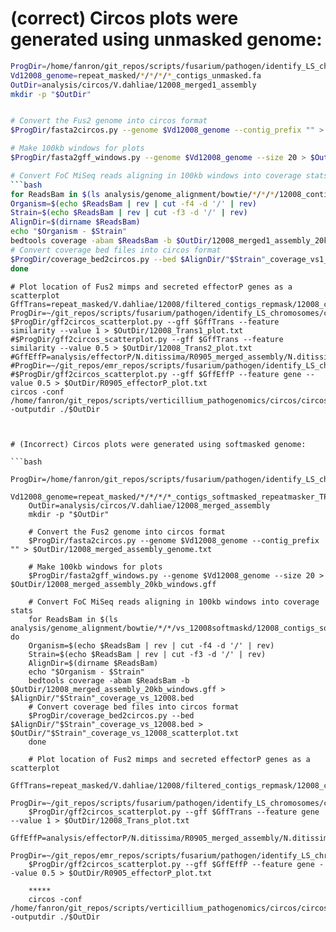 # (correct) Circos plots were generated using unmasked genome:

```bash
ProgDir=/home/fanron/git_repos/scripts/fusarium/pathogen/identify_LS_chromosomes/circos
Vd12008_genome=repeat_masked/*/*/*/*_contigs_unmasked.fa
OutDir=analysis/circos/V.dahliae/12008_merged1_assembly
mkdir -p "$OutDir"


# Convert the Fus2 genome into circos format
$ProgDir/fasta2circos.py --genome $Vd12008_genome --contig_prefix "" > $OutDir/12008_merged1_assembly_genome.txt

# Make 100kb windows for plots
$ProgDir/fasta2gff_windows.py --genome $Vd12008_genome --size 20 > $OutDir/12008_merged1_assembly_20kb_windows.gff

# Convert FoC MiSeq reads aligning in 100kb windows into coverage stats
```bash
for ReadsBam in $(ls analysis/genome_alignment/bowtie/*/*/*/12008_contigs_unmasked.fa_aligned_sorted.bam); do
Organism=$(echo $ReadsBam | rev | cut -f4 -d '/' | rev)
Strain=$(echo $ReadsBam | rev | cut -f3 -d '/' | rev)
AlignDir=$(dirname $ReadsBam)
echo "$Organism - $Strain"
bedtools coverage -abam $ReadsBam -b $OutDir/12008_merged1_assembly_20kb_windows.gff > $AlignDir/"$Strain"_coverage_vs1_12008.bed
# Convert coverage bed files into circos format
$ProgDir/coverage_bed2circos.py --bed $AlignDir/"$Strain"_coverage_vs1_12008.bed > $OutDir/"$Strain"_coverage_vs1_12008_scatterplot.txt 
done
```

	# Plot location of Fus2 mimps and secreted effectorP genes as a scatterplot
	GffTrans=repeat_masked/V.dahliae/12008/filtered_contigs_repmask/12008_contigs_transposonmasked.gff
	ProgDir=~/git_repos/scripts/fusarium/pathogen/identify_LS_chromosomes/circos
	$ProgDir/gff2circos_scatterplot.py --gff $GffTrans --feature similarity --value 1 > $OutDir/12008_Trans1_plot.txt
	#$ProgDir/gff2circos_scatterplot.py --gff $GffTrans --feature similarity --value 0.5 > $OutDir/12008_Trans2_plot.txt
	#GffEffP=analysis/effectorP/N.ditissima/R0905_merged_assembly/N.ditissima_R0905_merged_assembly_EffectorP_secreted.gff
	#ProgDir=~/git_repos/emr_repos/scripts/fusarium/pathogen/identify_LS_chromosomes/circos
	#$ProgDir/gff2circos_scatterplot.py --gff $GffEffP --feature gene --value 0.5 > $OutDir/R0905_effectorP_plot.txt
	circos -conf /home/fanron/git_repos/scripts/verticillium_pathogenomics/circos/circos.conf -outputdir ./$OutDir
```


# (Incorrect) Circos plots were generated using softmasked genome:

```bash
	ProgDir=/home/fanron/git_repos/scripts/fusarium/pathogen/identify_LS_chromosomes/circos
	Vd12008_genome=repeat_masked/*/*/*/*_contigs_softmasked_repeatmasker_TPSI_appended.fa
	OutDir=analysis/circos/V.dahliae/12008_merged_assembly
	mkdir -p "$OutDir"

	# Convert the Fus2 genome into circos format
	$ProgDir/fasta2circos.py --genome $Vd12008_genome --contig_prefix "" > $OutDir/12008_merged_assembly_genome.txt

	# Make 100kb windows for plots
	$ProgDir/fasta2gff_windows.py --genome $Vd12008_genome --size 20 > $OutDir/12008_merged_assembly_20kb_windows.gff

	# Convert FoC MiSeq reads aligning in 100kb windows into coverage stats
	for ReadsBam in $(ls analysis/genome_alignment/bowtie/*/*/vs_12008softmaskd/12008_contigs_softmasked_repeatmasker_TPSI_appended.fa_aligned.bam); do
	Organism=$(echo $ReadsBam | rev | cut -f4 -d '/' | rev)
	Strain=$(echo $ReadsBam | rev | cut -f3 -d '/' | rev)
	AlignDir=$(dirname $ReadsBam)
	echo "$Organism - $Strain"
	bedtools coverage -abam $ReadsBam -b $OutDir/12008_merged_assembly_20kb_windows.gff > $AlignDir/"$Strain"_coverage_vs_12008.bed
	# Convert coverage bed files into circos format
	$ProgDir/coverage_bed2circos.py --bed $AlignDir/"$Strain"_coverage_vs_12008.bed > $OutDir/"$Strain"_coverage_vs_12008_scatterplot.txt
	done

	# Plot location of Fus2 mimps and secreted effectorP genes as a scatterplot
	GffTrans=repeat_masked/V.dahliae/12008/filtered_contigs_repmask/12008_contigs_transposonmasked.gff
	ProgDir=~/git_repos/scripts/fusarium/pathogen/identify_LS_chromosomes/circos
	$ProgDir/gff2circos_scatterplot.py --gff $GffTrans --feature gene --value 1 > $OutDir/12008_Trans_plot.txt
	GffEffP=analysis/effectorP/N.ditissima/R0905_merged_assembly/N.ditissima_R0905_merged_assembly_EffectorP_secreted.gff
	ProgDir=~/git_repos/emr_repos/scripts/fusarium/pathogen/identify_LS_chromosomes/circos
	$ProgDir/gff2circos_scatterplot.py --gff $GffEffP --feature gene --value 0.5 > $OutDir/R0905_effectorP_plot.txt

	*****
	circos -conf /home/fanron/git_repos/scripts/verticillium_pathogenomics/circos/circos.conf -outputdir ./$OutDir
```










